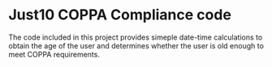 # Just10 COPPA Compliance code

The code included in this project provides simeple date-time calculations to obtain the age of the user and determines whether the user is old enough to meet COPPA requirements.